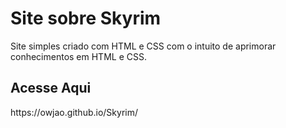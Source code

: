 <h1>Site sobre Skyrim</h1>
Site simples criado com HTML e CSS com o intuito de aprimorar conhecimentos em HTML e CSS.

<h2>Acesse Aqui</h2>
https://owjao.github.io/Skyrim/
